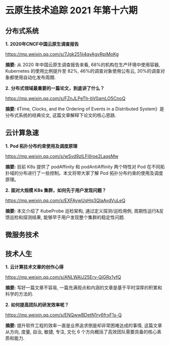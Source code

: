 # 云原生技术追踪 2021 年第十六期

## 分布式系统

**1.** **2020年CNCF中国云原生调查报告**

https://mp.weixin.qq.com/s/7Jgk251ji4qyAgvRpiMoKg

**摘要:** 从 2020 年中国云原生调查报告来看, 68%的机构在生产环境中使用容器, Kubernetes 的使用比例提升至 82%, 46%的调查对象使用公有云, 30%的调查对象都使用自动化发布周期.

**2.** **分布式领域最重要的一篇论文，到底讲了什么？**

https://mp.weixin.qq.com/s/FZnJLPeTh-bV0amLO5CnoQ

**摘要:** 《Time, Clocks, and the Ordering of Events in a Distributed System》是分布式系统的经典论文, 这篇文章解释下论文的核心思路.

## 云计算急速

**1.** **Pod 拓扑分布约束使用及调度原理**

https://mp.weixin.qq.com/s/wSvd9zlLFiIIroe2LaqsMw

**摘要:** 目前 K8s 提供了 podAffinity 和 podAntiAffinity 两个特性对 Pod 在不同拓扑域的分布进行了一些控制。本文将带大家了解 Pod 拓扑分布约束的使用及调度原理。

**2.** **面对大规模 K8s 集群，如何先于用户发现问题？**

https://mp.weixin.qq.com/s/EXFAywUqHq3QlaAydVuLeQ

**摘要:** 本文介绍了 KubeProbe 巡检架构, 通过定义探测/巡检用例, 周期性运行&反馈巡检和探测结果, 能够早于用户发现整个集群的稳定性问题.

## 微服务技术

## 技术人生

**1.** **云计算技术文章的创作心得**

https://mp.weixin.qq.com/s/ANLWAIJ25Erv-QjGRx1yfQ

**摘要:** 写好一篇文章不容易, 一篇充满观点和内涵的文章是基于平时深厚的积累和科学的方法的.

**2.** **如何提高团队的研发效率呢？**

https://mp.weixin.qq.com/s/ENQwwBDetN1ry6frxF1s-Q

**摘要:** 提升软件工程的效率一直是业界追求倒是却非常困难达成的事情, 这篇文章从方向, 度量, 自治, 敏捷, 专注, 文化 6 个方向概括了高效团队需要具备的核心素质和能力.


